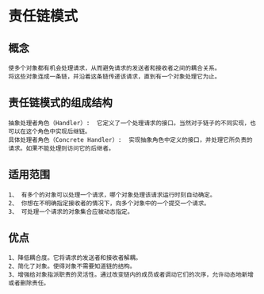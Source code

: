 # 责任链模式

## 概念
~~~
使多个对象都有机会处理请求，从而避免请求的发送者和接收者之间的耦合关系。
将这些对象连成一条链，并沿着这条链传递该请求，直到有一个对象处理它为止。
~~~

## 责任链模式的组成结构
~~~
抽象处理者角色（Handler）:  它定义了一个处理请求的接口。当然对于链子的不同实现，也可以在这个角色中实现后继链。
具体处理者角色（Concrete Handler）:  实现抽象角色中定义的接口，并处理它所负责的请求。如果不能处理则访问它的后继者。
~~~

## 适用范围
~~~
1、 有多个的对象可以处理一个请求，哪个对象处理该请求运行时刻自动确定。
2、 你想在不明确指定接收者的情况下，向多个对象中的一个提交一个请求。
3、 可处理一个请求的对象集合应被动态指定。
~~~

## 优点
~~~
1、降低耦合度。它将请求的发送者和接收者解耦。
2、简化了对象。使得对象不需要知道链的结构。
3、增强给对象指派职责的灵活性。通过改变链内的成员或者调动它们的次序，允许动态地新增或者删除责任。
~~~
